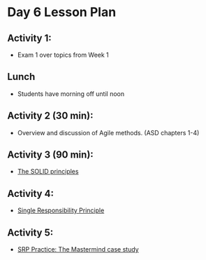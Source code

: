 # Day 6 Lesson Plan

## Activity 1:

- Exam 1 over topics from Week 1

## Lunch

- Students have morning off until noon

## Activity 2 (30 min):

- Overview and discussion of Agile methods. (ASD chapters 1-4)

## Activity 3 (90 min):

- [The SOLID principles](../activities/activity6-3solid.md)

## Activity 4:

- [Single Responsibility Principle](../activities/activity6-4srp.md)

## Activity 5:

- [SRP Practice: The Mastermind case study](../activities/activity6-5mastermind.md)
